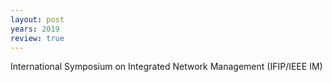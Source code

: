 ```yaml
---
layout: post
years: 2019
review: true
---
```


International Symposium on Integrated Network Management (IFIP/IEEE IM)